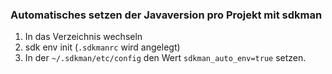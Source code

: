 ###  Automatisches setzen der Javaversion pro Projekt mit sdkman

1. In das Verzeichnis wechseln
2. sdk env init (`.sdkmanrc` wird angelegt)
3. In der `~/.sdkman/etc/config` den Wert `sdkman_auto_env=true` setzen.
